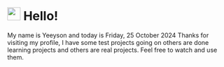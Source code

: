  <h1>
    <img src="https://emojis.slackmojis.com/emojis/images/1643510097/45343/hi.gif?1643510097" width="30"/> 
    Hello!
 </h1>
 <p>
    My name is Yeeyson and today is Friday, 25 October 2024
    Thanks for visiting my profile, I have some test projects going on others are done learning projects and others are real projects.
    Feel free to watch and use them.
 </p>
